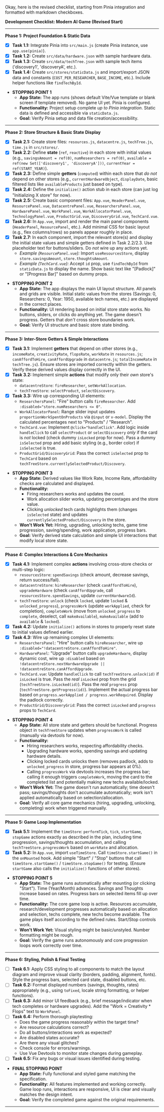 Okay, here is the revised checklist, starting from Pinia integration and formatted with markdown checkboxes.

**Development Checklist: Modern AI Game (Revised Start)**

---

**Phase 1: Project Foundation & Static Data**

*   [x] **Task 1.1:** Integrate Pinia into `src/main.js` (create Pinia instance, use `app.use(pinia)`).
*   [x] **Task 1.2:** Create `src/data/hardware.json` with sample hardware data.
*   [x] **Task 1.3:** Create `src/data/techTree.json` with sample tech items ('discovery1', 'discoveryA', etc.).
*   [x] **Task 1.4:** Create `src/stores/staticData.js` and import/export JSON data and constants (`COST_PER_RESEARCHER`, `BASE_INCOME`, etc.). Include helper functions like `findTechById`.

*   **STOPPING POINT 1**
    *   **App State:** The app runs (shows default Vite/Vue template or blank screen if template removed). No game UI yet. Pinia is configured.
    *   **Functionality:** Project setup complete *up to Pinia integration*. Static data is defined and accessible via `staticData.js`.
    *   **Goal:** Verify Pinia setup and data file creation/accessibility.

---

**Phase 2: Store Structure & Basic State Display**

*   [x] **Task 2.1:** Create store files: `resources.js`, `datacentre.js`, `techTree.js`, `time.js` in `src/stores/`.
*   [x] **Task 2.2:** Define **state** (`ref`, `reactive`) in each store with initial values (e.g., `savingsAmount = ref(0)`, `numResearchers = ref(0)`, `available = ref(new Set(['discovery1', 'discoveryA']))`, `currentYear = ref(START_YEAR)`).
*   [x] **Task 2.3:** Define simple **getters** (`computed`) within each store that *do not* depend on other stores (e.g., `currentHardwareObject`, `displayDate`, basic filtered lists like `availableProducts` just based on type).
*   [x] **Task 2.4:** Define the `initialize()` action stub in each store (can just log "Initializing X store" for now).
*   [x] **Task 2.5:** Create basic component files: `App.vue`, `HeaderPanel.vue`, `ResourcePanel.vue`, `DatacentrePanel.vue`, `ResearchersPanel.vue`, `HardwarePanel.vue`, `WorkPanel.vue`, `WorkAllocatorPanel.vue`, `TechnologyPanel.vue`, `ProductGrid.vue`, `DiscoveryGrid.vue`, `TechCard.vue`.
*   [x] **Task 2.6:** In `App.vue`, import and render the main panel components (`HeaderPanel`, `ResourcePanel`, etc.). Add minimal CSS for basic layout (e.g., flex columns/rows) so panels appear roughly in place.
*   [x] **Task 2.7:** In each component, import the relevant store(s) and display the initial state values and simple getters defined in Task 2.2/2.3. Use placeholder text for buttons/sliders. Do *not* wire up any actions yet.
    *   _Example (`ResourcePanel.vue`):_ Import `useResourcesStore`, display `store.savingsAmount`, `store.thoughtsAmount`.
    *   _Example (`TechCard.vue`):_ Accept `id` prop, use `findTechById` from `staticData.js` to display the name. Show basic text like "[Padlock]" or "[Progress Bar]" based on dummy props.

*   **STOPPING POINT 2**
    *   **App State:** The app displays the main UI layout structure. All panels and grids are visible. Initial static values from the stores (Savings: 0, Researchers: 0, Year: 1950, available tech names, etc.) are displayed in the correct places.
    *   **Functionality:** UI rendering based on initial store state works. No buttons, sliders, or clicks do anything yet. The game doesn't progress. Getters that *don't* cross store boundaries work.
    *   **Goal:** Verify UI structure and basic store state binding.

---

**Phase 3: Inter-Store Getters & Simple Interactions**

*   [x] **Task 3.1:** Implement **getters** that depend on other stores (e.g., `incomeRate`, `creativityRate`, `flopsRate`, `workRate` in `resources.js`; `canAffordToHire`, `canAffordUpgrade` in `datacentre.js`; `totalIncomeRate` in `techTree.js`). Ensure stores are imported correctly within the getters. Verify these derived values display correctly in the UI.
*   [x] **Task 3.2:** Implement simple **actions** that modify only their *own* store's state:
    *   `datacentreStore`: `fireResearcher`, `setWorkAllocation`.
    *   `techTreeStore`: `selectProduct`, `selectDiscovery`.
*   [x] **Task 3.3:** Wire up corresponding UI elements:
    *   `ResearchersPanel`: "Fire" button calls `fireResearcher`. Add `:disabled="store.numResearchers <= 0"`.
    *   `WorkAllocatorPanel`: Range slider input updates `proportionWorkSpentOnProducts` via `@input` or `v-model`. Display the calculated percentages next to "Products" / "Research".
    *   `TechCard.vue`: Implement `@click="handleClick"`. Add logic inside `handleClick` to call `selectProduct` or `selectDiscovery` *only* if the card is *not* locked (check dummy `isLocked` prop for now). Pass a dummy `isSelected` prop and add basic styling (e.g., border color) if `isSelected` is true.
    *   `ProductGrid/DiscoveryGrid`: Pass the correct `isSelected` prop to `TechCard` based on `techTreeStore.currentlySelectedProduct/Discovery`.

*   **STOPPING POINT 3**
    *   **App State:** Derived values like Work Rate, Income Rate, affordability checks are calculated and displayed.
    *   **Functionality:**
        *   Firing researchers works and updates the count.
        *   Work allocation slider works, updating percentages and the store value.
        *   Clicking *unlocked* tech cards highlights them (changes `isSelected` state) and updates `currentlySelectedProduct/Discovery` in the store.
    *   **Won't Work Yet:** Hiring, upgrading, unlocking techs, game time progression, saving/spending, work application, progress bars.
    *   **Goal:** Verify derived state calculation and simple UI interactions that modify local store state.

---

**Phase 4: Complex Interactions & Core Mechanics**

*   [x] **Task 4.1:** Implement complex **actions** involving cross-store checks or multi-step logic:
    *   `resourcesStore`: `spendSavings` (check amount, decrease savings, return success/fail).
    *   `datacentreStore`: `hireResearcher` (check `canAffordToHire`), `upgradeHardware` (check `canAffordUpgrade`, call `resourcesStore.spendSavings`, update `currentHardwareId`).
    *   `techTreeStore`: `unlock` (check `locked`, update `locked` & `unlocked_progress`), `progressWork` (update `workApplied`, check for completion), `completeWork` (move from `unlocked_progress` to `complete`, deselect, call `makeAvailable`), `makeAvailable` (add to `available` & `locked`).
*   [x] **Task 4.2:** Update `initialize()` actions in stores to properly reset state to initial values defined earlier.
*   [x] **Task 4.3:** Wire up remaining complex UI elements:
    *   `ResearchersPanel`: "Hire" button calls `hireResearcher`, wire up `:disabled="!datacentreStore.canAffordToHire"`.
    *   `HardwarePanel`: "Upgrade" button calls `upgradeHardware`, display dynamic cost, wire up `:disabled` based on `!datacentreStore.nextHardwareUpgrade || !datacentreStore.canAffordUpgrade`.
    *   `TechCard.vue`: Update `handleClick` to call `techTreeStore.unlock(id)` if `isLocked` is true. Pass the *real* `isLocked` prop from the grid (`techTreeStore.isLocked(id)`). Pass the *real* `progress` prop (`techTreeStore.getProgress(id)`). Implement the actual progress bar based on `progress.workApplied / progress.workRequired`. Display the padlock correctly.
    *   `ProductGrid/DiscoveryGrid`: Pass the correct `isLocked` and `progress` props to `TechCard`.

*   **STOPPING POINT 4**
    *   **App State:** All store state and getters should be functional. Progress object in `techTreeStore` updates when `progressWork` is called (manually via devtools for now).
    *   **Functionality:**
        *   Hiring researchers works, respecting affordability checks.
        *   Upgrading hardware works, spending savings and updating hardware details.
        *   Clicking locked cards unlocks them (removes padlock, adds to `unlocked_progress` in store, progress bar appears at 0%).
        *   Calling `progressWork` via devtools increases the progress bar; calling it enough triggers `completeWork`, moving the card to the completed list and potentially making new techs available/locked.
    *   **Won't Work Yet:** The game doesn't run automatically; time doesn't pass; savings/thoughts don't accumulate automatically; work isn't applied automatically based on selection/allocation.
    *   **Goal:** Verify all core game mechanics (hiring, upgrading, unlocking, completing) work when triggered manually.

---

**Phase 5: Game Loop Implementation**

*   [x] **Task 5.1:** Implement the `timeStore`: `performTick`, `tick`, `startGame`, `stopGame` actions exactly as described in the plan, including time progression, savings/thoughts accumulation, and calling `techTreeStore.progressWork` based on `workRate` and allocation.
*   [x] **Task 5.2:** In `App.vue`, import `useTimeStore`. Call `timeStore.startGame()` in the `onMounted` hook. Add simple "Start" / "Stop" buttons that call `timeStore.startGame()` / `timeStore.stopGame()` for testing. (Ensure `startGame` also calls the `initialize()` functions of other stores).

*   **STOPPING POINT 5**
    *   **App State:** The game runs automatically after mounting (or clicking "Start"). Time (Year/Month) advances. Savings and Thoughts increase based on rates. Progress bars on selected items fill up over time.
    *   **Functionality:** The core game loop is active. Resources accumulate, research/development progresses automatically based on allocation and selection, techs complete, new techs become available. The game plays itself according to the defined rules. Start/Stop controls work.
    *   **Won't Work Yet:** Visual styling might be basic/unstyled. Number formatting might be rough.
    *   **Goal:** Verify the game runs autonomously and core progression loops work correctly over time.

---

**Phase 6: Styling, Polish & Final Testing**

*   [ ] **Task 6.1:** Apply CSS styling to all components to match the layout diagram and improve visual clarity (borders, padding, alignment, fonts). Style the progress bars, selected card state, disabled buttons, etc.
*   [ ] **Task 6.2:** Format displayed numbers (savings, thoughts, rates) appropriately (e.g., using `toFixed`, locale string formatting, or helper functions).
*   [ ] **Task 6.3:** Add minor UI feedback (e.g., brief message/indicator when tech completes or hardware upgrades). Add the "Work = Creativity * Flops" text to `WorkPanel`.
*   [ ] **Task 6.4:** Perform thorough playtesting:
    *   Does the game progress reasonably within the target time?
    *   Are resource calculations correct?
    *   Do all buttons/interactions work as expected?
    *   Are disabled states accurate?
    *   Are there any visual glitches?
    *   Check console for errors/warnings.
    *   Use Vue Devtools to monitor state changes during gameplay.
*   [ ] **Task 6.5:** Fix any bugs or visual issues identified during testing.

*   **FINAL STOPPING POINT**
    *   **App State:** Fully functional and styled game matching the specification.
    *   **Functionality:** All features implemented and working correctly. Game loop runs, interactions are responsive, UI is clear and visually matches the design intent.
    *   **Goal:** Verify the completed game against the original requirements.

---